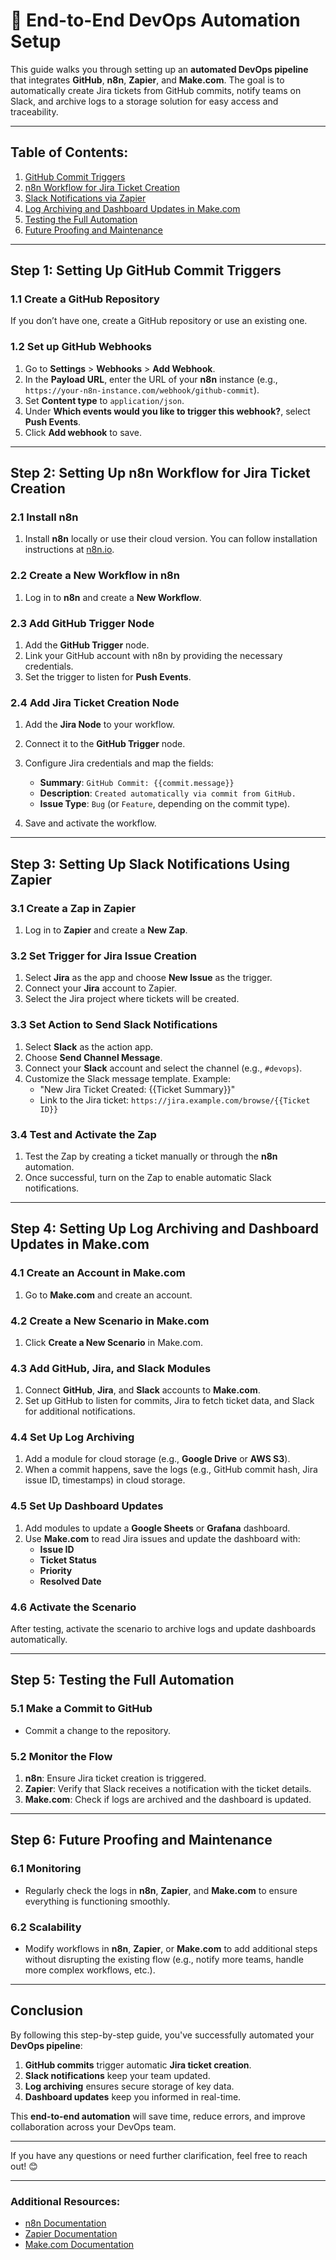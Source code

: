 # 🚀 End-to-End DevOps Automation Setup

This guide walks you through setting up an **automated DevOps pipeline** that integrates **GitHub**, **n8n**, **Zapier**, and **Make.com**. The goal is to automatically create Jira tickets from GitHub commits, notify teams on Slack, and archive logs to a storage solution for easy access and traceability.

---

## **Table of Contents:**
1. [GitHub Commit Triggers](#step-1-setting-up-github-commit-triggers)
2. [n8n Workflow for Jira Ticket Creation](#step-2-setting-up-n8n-workflow-for-jira-ticket-creation)
3. [Slack Notifications via Zapier](#step-3-setting-up-slack-notifications-using-zapier)
4. [Log Archiving and Dashboard Updates in Make.com](#step-4-setting-up-log-archiving-and-dashboard-updates-in-makecom)
5. [Testing the Full Automation](#step-5-testing-the-full-automation)
6. [Future Proofing and Maintenance](#step-6-future-proofing-and-maintenance)

---

## Step 1: Setting Up GitHub Commit Triggers

### 1.1 Create a GitHub Repository
If you don’t have one, create a GitHub repository or use an existing one.

### 1.2 Set up GitHub Webhooks
1. Go to **Settings** > **Webhooks** > **Add Webhook**.
2. In the **Payload URL**, enter the URL of your **n8n** instance (e.g., `https://your-n8n-instance.com/webhook/github-commit`).
3. Set **Content type** to `application/json`.
4. Under **Which events would you like to trigger this webhook?**, select **Push Events**.
5. Click **Add webhook** to save.

---

## Step 2: Setting Up n8n Workflow for Jira Ticket Creation

### 2.1 Install n8n
1. Install **n8n** locally or use their cloud version. You can follow installation instructions at [n8n.io](https://n8n.io).

### 2.2 Create a New Workflow in n8n
1. Log in to **n8n** and create a **New Workflow**.

### 2.3 Add GitHub Trigger Node
1. Add the **GitHub Trigger** node.
2. Link your GitHub account with n8n by providing the necessary credentials.
3. Set the trigger to listen for **Push Events**.

### 2.4 Add Jira Ticket Creation Node
1. Add the **Jira Node** to your workflow.
2. Connect it to the **GitHub Trigger** node.
3. Configure Jira credentials and map the fields:
   - **Summary**: `GitHub Commit: {{commit.message}}`
   - **Description**: `Created automatically via commit from GitHub.`
   - **Issue Type**: `Bug` (or `Feature`, depending on the commit type).
   
4. Save and activate the workflow.

---

## Step 3: Setting Up Slack Notifications Using Zapier

### 3.1 Create a Zap in Zapier
1. Log in to **Zapier** and create a **New Zap**.

### 3.2 Set Trigger for Jira Issue Creation
1. Select **Jira** as the app and choose **New Issue** as the trigger.
2. Connect your **Jira** account to Zapier.
3. Select the Jira project where tickets will be created.

### 3.3 Set Action to Send Slack Notifications
1. Select **Slack** as the action app.
2. Choose **Send Channel Message**.
3. Connect your **Slack** account and select the channel (e.g., `#devops`).
4. Customize the Slack message template. Example:
   - "New Jira Ticket Created: {{Ticket Summary}}"
   - Link to the Jira ticket: `https://jira.example.com/browse/{{Ticket ID}}`

### 3.4 Test and Activate the Zap
1. Test the Zap by creating a ticket manually or through the **n8n** automation.
2. Once successful, turn on the Zap to enable automatic Slack notifications.

---

## Step 4: Setting Up Log Archiving and Dashboard Updates in Make.com

### 4.1 Create an Account in Make.com
1. Go to **Make.com** and create an account.

### 4.2 Create a New Scenario in Make.com
1. Click **Create a New Scenario** in Make.com.

### 4.3 Add GitHub, Jira, and Slack Modules
1. Connect **GitHub**, **Jira**, and **Slack** accounts to **Make.com**.
2. Set up GitHub to listen for commits, Jira to fetch ticket data, and Slack for additional notifications.

### 4.4 Set Up Log Archiving
1. Add a module for cloud storage (e.g., **Google Drive** or **AWS S3**).
2. When a commit happens, save the logs (e.g., GitHub commit hash, Jira issue ID, timestamps) in cloud storage.

### 4.5 Set Up Dashboard Updates
1. Add modules to update a **Google Sheets** or **Grafana** dashboard.
2. Use **Make.com** to read Jira issues and update the dashboard with:
   - **Issue ID**
   - **Ticket Status**
   - **Priority**
   - **Resolved Date**

### 4.6 Activate the Scenario
After testing, activate the scenario to archive logs and update dashboards automatically.

---

## Step 5: Testing the Full Automation

### 5.1 Make a Commit to GitHub
- Commit a change to the repository.

### 5.2 Monitor the Flow
1. **n8n**: Ensure Jira ticket creation is triggered.
2. **Zapier**: Verify that Slack receives a notification with the ticket details.
3. **Make.com**: Check if logs are archived and the dashboard is updated.

---

## Step 6: Future Proofing and Maintenance

### 6.1 Monitoring
- Regularly check the logs in **n8n**, **Zapier**, and **Make.com** to ensure everything is functioning smoothly.

### 6.2 Scalability
- Modify workflows in **n8n**, **Zapier**, or **Make.com** to add additional steps without disrupting the existing flow (e.g., notify more teams, handle more complex workflows, etc.).

---

## Conclusion

By following this step-by-step guide, you've successfully automated your **DevOps pipeline**:
1. **GitHub commits** trigger automatic **Jira ticket creation**.
2. **Slack notifications** keep your team updated.
3. **Log archiving** ensures secure storage of key data.
4. **Dashboard updates** keep you informed in real-time.

This **end-to-end automation** will save time, reduce errors, and improve collaboration across your DevOps team.

---

If you have any questions or need further clarification, feel free to reach out! 😊

---

### Additional Resources:
- [n8n Documentation](https://n8n.io/docs/)
- [Zapier Documentation](https://zapier.com/apps)
- [Make.com Documentation](https://www.make.com/en/resources)

